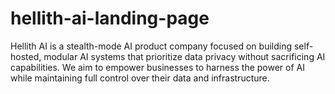 # hellith-ai-landing-page
Hellith AI is a stealth-mode AI product company focused on building self-hosted, modular AI systems that prioritize data privacy without sacrificing AI capabilities. We aim to empower businesses to harness the power of AI while maintaining full control over their data and infrastructure.

